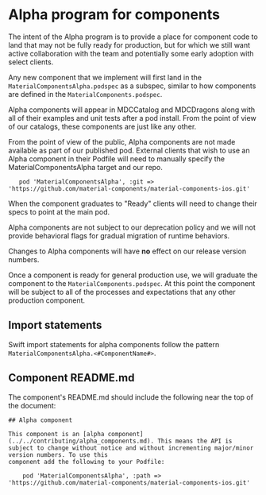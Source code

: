 # Alpha program for components

The intent of the Alpha program is to provide a place for component code to land that may not be
fully ready for production, but for which we still want active collaboration with the team and
potentially some early adoption with select clients.

Any new component that we implement will first land in the `MaterialComponentsAlpha.podspec` as a
subspec, similar to how components are defined in the `MaterialComponents.podspec`.

Alpha components will appear in MDCCatalog and MDCDragons along with all of their examples and unit
tests after a pod install. From the point of view of our catalogs, these components are just like
any other.

From the point of view of the public, Alpha components are not made available as part of our
published pod. External clients that wish to use an Alpha component in their Podfile will need to
manually specify the MaterialComponentsAlpha target and our repo.
```
   pod 'MaterialComponentsAlpha', :git => 'https://github.com/material-components/material-components-ios.git'
```
When the component graduates to "Ready" clients will need to change their specs to point at the main pod.

Alpha components are not subject to our deprecation policy and we will not provide behavioral flags
for gradual migration of runtime behaviors.

Changes to Alpha components will have **no** effect on our release version numbers.

Once a component is ready for general production use, we will graduate the component to the
`MaterialComponents.podspec`. At this point the component will be subject to all of the processes
and expectations that any other production component.

## Import statements

Swift import statements for alpha components follow the pattern `MaterialComponentsAlpha.<#ComponentName#>`.

## Component README.md

The component's README.md should include the following near the top of the document:

```
## Alpha component

This component is an [alpha component](../../contributing/alpha_components.md). This means the API is
subject to change without notice and without incrementing major/minor version numbers. To use this
component add the following to your Podfile:

    pod 'MaterialComponentsAlpha', :path => 'https://github.com/material-components/material-components-ios.git'
```
